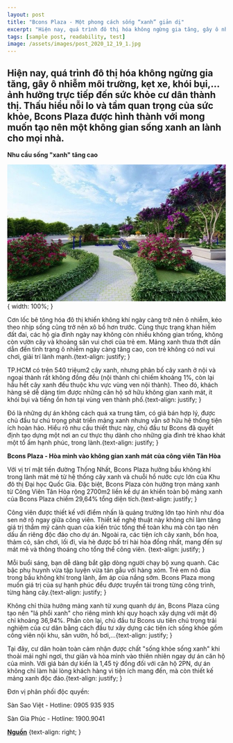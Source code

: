 ```yaml
---
layout: post
title: "Bcons Plaza - Một phong cách sống “xanh” giản dị"
excerpt: "Hiện nay, quá trình đô thị hóa không ngừng gia tăng, gây ô nhiễm môi trường, kẹt xe, khói bụi,… ảnh hưởng trực tiếp đến sức khỏe cư dân thành thị. Thấu hiểu nỗi lo và tầm quan trọng của sức khỏe, Bcons Plaza được hình thành với mong muốn tạo nên một không gian sống xanh an lành cho mọi nhà."
tags: [sample post, readability, test]
image: /assets/images/post_2020_12_19_1.jpg
---
```


## **Hiện nay, quá trình đô thị hóa không ngừng gia tăng, gây ô nhiễm môi trường, kẹt xe, khói bụi,… ảnh hưởng trực tiếp đến sức khỏe cư dân thành thị. Thấu hiểu nỗi lo và tầm quan trọng của sức khỏe, Bcons Plaza được hình thành với mong muốn tạo nên một không gian sống xanh an lành cho mọi nhà.**

**Nhu cầu sống "xanh" tăng cao**

![Nhu cầu sống](/assets/images/post_2020_12_19_1.jpg){ width: 100%; }

Cơn lốc bê tông hóa đô thị khiến không khí ngày càng trở nên ô nhiễm, kéo theo nhịp sống cũng trở nên xô bồ hơn trước. Cùng thực trạng khan hiếm đất đai, các hộ gia đình ngày nay không còn nhiều không gian trống, không còn vườn cây và khoảng sân vui chơi của trẻ em. Mảng xanh thưa thớt dần dẫn đến tình trạng ô nhiễm ngày càng tăng cao, con trẻ không có nơi vui chơi, giải trí lành mạnh.{text-align: justify; }

TP.HCM có trên 540 triệum2 cây xanh, nhưng phân bố cây xanh ở nội và ngoại thành rất không đồng đều (nội thành chỉ chiếm khoảng 1%, còn lại hầu hết cây xanh đều thuộc khu vực vùng ven nội thành). Theo đó, khách hàng sẽ dễ dàng tìm được những căn hộ sở hữu không gian xanh mát, ít khói bụi và tiếng ồn hơn tại vùng ven thành phố.{text-align: justify; }

Đó là những dự án không cách quá xa trung tâm, có giá bán hợp lý, được chủ đầu tư chú trọng phát triển mảng xanh nhưng vẫn sở hữu hệ thống tiện ích hoàn hảo. Hiểu rõ nhu cầu thiết thực này, chủ đầu tư Bcons đã quyết định tạo dựng một nơi an cư thực thụ dành cho những gia đình trẻ khao khát một tổ ấm hạnh phúc, trong lành.{text-align: justify; }

**Bcons Plaza - Hòa mình vào không gian xanh mát của công viên Tân Hòa**

Với vị trí mặt tiền đường Thống Nhất, Bcons Plaza hưởng bầu không khí trong lành mát mẻ từ hệ thống cây xanh và chuỗi hồ nước cực lớn của Khu đô thị Đại học Quốc Gia. Đặc biệt, Bcons Plaza còn hưởng trọn mảng xanh từ Công Viên Tân Hòa rộng 2700m2 liền kề dự án khiến toàn bộ mảng xanh của Bcons Plaza chiếm 29,64% tổng diện tích.{text-align: justify; }

Công viên được thiết kế với điểm nhấn là quảng trường lớn tạo hình như đóa sen nở rộ ngay giữa công viên. Thiết kế nghệ thuật này không chỉ làm tăng giá trị thẩm mỹ cảnh quan của kiến trúc tổng thể toàn khu mà còn tạo nên dấu ấn riêng độc đáo cho dự án. Ngoài ra, các tiện ích cây xanh, bồn hoa, thảm cỏ, sân chơi, lối đi, vỉa hè được bố trí hài hòa đồng nhất, mang đến sự mát mẻ và thông thoáng cho tổng thể công viên. {text-align: justify; }

Mỗi buổi sáng, bạn dễ dàng bắt gặp dòng người chạy bộ xung quanh. Các bậc phụ huynh vừa tập luyện vừa tán gẫu với hàng xóm. Trẻ em nô đùa trong bầu không khí trong lành, ấm áp của nắng sớm. Bcons Plaza mong muốn giá trị của sự hạnh phúc đều được truyền tải trong từng công trình, từng hàng cây.{text-align: justify; }

Không chỉ thừa hưởng mảng xanh từ xung quanh dự án, Bcons Plaza cũng tạo nên "lá phổi xanh" cho riêng mình khi quy hoạch xây dựng với mật độ chỉ khoảng 36,94%. Phần còn lại, chủ đầu tư Bcons ưu tiên chú trọng trải nghiệm của cư dân bằng cách đầu tư xây dựng các tiện ích sống khỏe gồm công viên nội khu, sân vườn, hồ bơi,…{text-align: justify; }

Tại đây, cư dân hoàn toàn cảm nhận được chất "sống khỏe sống xanh" khi thoải mái nghỉ ngơi, thư giãn và hòa mình vào thiên nhiên ngay dự án căn hộ của mình. Với giá bán dự kiến là 1,45 tỷ đồng đối với căn hộ 2PN, dự án không chỉ làm hài lòng khách hàng vì tiện ích mang đến, mà còn thiết kế mảng xanh độc đáo.{text-align: justify; }


Đơn vị phân phối độc quyền:

Sàn Sao Việt - Hotline: 0905 935 935

Sàn Gia Phúc - Hotline: 1900.9041

**[Nguồn](https://cafebiz.vn/bcons-plaza-mot-phong-cach-song-xanh-gian-di-20201218151842623.chn)** {text-align: right; }
